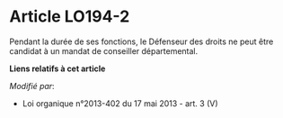 # Article LO194-2

Pendant la durée de ses fonctions, le Défenseur des droits ne peut être candidat à un mandat de conseiller départemental.

**Liens relatifs à cet article**

_Modifié par_:

  - Loi organique n°2013-402 du 17 mai 2013 - art. 3 (V)
